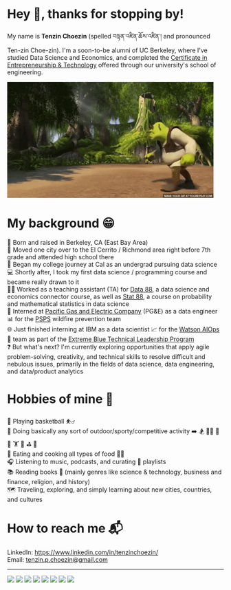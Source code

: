 # Hey 👋, thanks for stopping by! 
My name is **Tenzin Choezin** (spelled བསྟན་འཛིན་ཆོས་འཛིན་། and pronounced Ten-zin Choe-zin). I'm a soon-to-be alumni of UC Berkeley, where I've studied Data Science and Economics, and completed the [Certificate in Entrepreneurship & Technology](https://scet.berkeley.edu/students/certificate-in-entrepreneurship-and-technology/) offered through our university's school of engineering.   

![](heythere.gif)


# My background 😁
🌁 Born and raised in Berkeley, CA (East Bay Area)  
🧳 Moved one city over to the El Cerrito / Richmond area right before 7th grade and attended high school there    
🐻 Began my college journey at Cal as an undergrad pursuing data science   
💻 Shortly after, I took my first data science / programming course and became really drawn to it     
🧑‍🏫 Worked as a teaching assistant (TA) for [Data 88](https://data-88e.github.io/fa20/), a data science and economics connector course, as well as [Stat 88](http://stat88.org/), a course on probability and mathematical statistics in data science      
🔋 Interned at [Pacific Gas and Electric Company](https://www.pge.com/) (PG&E) as a data engineer 📊 for the [PSPS](https://www.pge.com/en_US/residential/outages/public-safety-power-shuttoff/learn-about-psps.page) wildfire prevention team     
🌐 Just finished interning at IBM as a data scientist 📈 for the [Watson AIOps](https://www.ibm.com/cloud/cloud-pak-for-watson-aiops) 🤖 team as part of the [Extreme Blue Technical Leadership Program](https://www.ibm.com/employment/extremeblue/)  
❓ But what's next? I'm currently exploring opportunities that apply agile problem-solving, creativity, and technical skills to resolve difficult and nebulous issues, primarily in the fields of data science, data engineering, and data/product analytics     


# Hobbies of mine 🙈
🏀 Playing basketball ⛹️‍♂️       
🎽 Doing basically any sort of outdoor/sporty/competitive activity ➡️ 🏂 🏊‍♂️ 🏓 🚴 🏋️ 🚣‍ ⛳ 🎱            
🍳 Eating and cooking all types of food 👨‍🍳       
🎧 Listening to music, podcasts, and curating 🔀 playlists      
📚 Reading books 🔖 (mainly genres like science & technology, business and finance, religion, and history)          
🗺️ Traveling, exploring, and simply learning about new cities, countries, and cultures     


# How to reach me 📬
LinkedIn: https://www.linkedin.com/in/tenzinchoezin/       
Email: tenzin.p.choezin@gmail.com     

-----------------
<p align="left">
    <img src="https://img.shields.io/badge/python%20-%2314354C.svg?&style=for-the-badge&logo=python&logoColor=white"/>
    <img src="https://img.shields.io/badge/pandas-%23150458.svg?style=for-the-badge&logo=pandas&logoColor=white">
    <img src="https://img.shields.io/badge/numpy-%23F7931E.svg?style=for-the-badge&logo=numpy&logoColor=white">
    <img src="https://img.shields.io/badge/plotly-%037FFC.svg?style=for-the-badge&logo=plotly&logoColor=white">
    <img src="https://img.shields.io/badge/mysql-%2300f.svg?style=for-the-badge&logo=mysql&logoColor=white">
    <img src="https://img.shields.io/badge/jupyter-%23FA0F00.svg?style=for-the-badge&logo=jupyter&logoColor=white">
    <img src="https://img.shields.io/badge/github-%23121011.svg?style=for-the-badge&logo=github&logoColor=white">
    <img src="https://img.shields.io/badge/Anaconda-%2344A833.svg?style=for-the-badge&logo=anaconda&logoColor=white">
</p>
